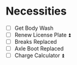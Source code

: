 # Necessities
- [ ] Get Body Wash
- [ ] Renew License Plate ⏫
- [ ] Breaks Replaced
- [ ] Axle Boot Replaced
- [ ] Charge Calculator ⏫ 